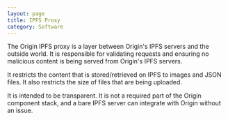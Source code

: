 ```yaml
---
layout: page
title: IPFS Proxy
category: Software
---
```


The Origin IPFS proxy is a layer between Origin's IPFS servers and the outside world. It is responsible for validating requests and ensuring no malicious content is being served from Origin's IPFS servers.

It restricts the content that is stored/retrieved on IPFS to images and JSON files. It also restricts the size of files that are being uploaded.

It is intended to be transparent. It is not a required part of the Origin component stack, and a bare IPFS server can integrate with Origin without an issue.
